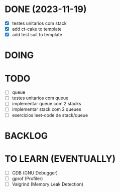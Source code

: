 # DONE (2023-11-19)

- [x] testes unitarios com stack
- [x] add ct-cake to template
- [x] add test suit to template

# DOING

# TODO

- [ ] queue
- [ ] testes unitarios com queue
- [ ] implementar queue com 2 stacks
- [ ] implementar stack com 2 queues
- [ ] exercicios leet-code de stack/queue

# BACKLOG

# TO LEARN (EVENTUALLY)

- [ ] GDB (GNU Debugger)
- [ ] gprof (Profiler)
- [ ] Valgrind (Memory Leak Detection)
